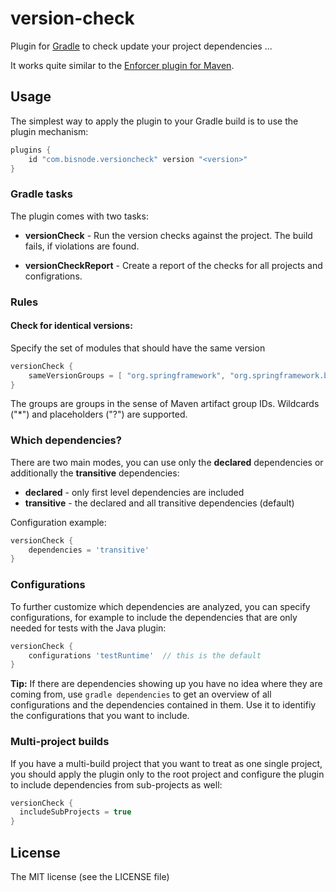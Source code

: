 version-check
========================

Plugin for [Gradle](http://www.gradle.org/) to check update your project dependencies ...

It works quite similar to the [Enforcer plugin for Maven](http://maven.apache.org/enforcer/maven-enforcer-plugin/).

Usage
-----

The simplest way to apply the plugin to your Gradle build is to use the plugin mechanism:

```groovy
plugins {
    id "com.bisnode.versioncheck" version "<version>"
}
```


### Gradle tasks

The plugin comes with two tasks:

* **versionCheck** - Run the version checks against the project. The build fails, if violations are found.

* **versionCheckReport** - Create a report of the checks for all projects and configrations.

### Rules

#### Check for identical versions:

Specify the set of modules that should have the same version

```groovy
versionCheck {
    sameVersionGroups = [ "org.springframework", "org.springframework.boot", "com.fasterxml.jackson.*" ]
}
```

The groups are groups in the sense of Maven artifact group IDs. Wildcards ("*") and placeholders ("?") are supported.


### Which dependencies?

There are two main modes, you can use only the **declared** dependencies or additionally the **transitive** dependencies:

* **declared** - only first level dependencies are included
* **transitive** - the declared and all transitive dependencies (default)

Configuration example:

```groovy
versionCheck {
    dependencies = 'transitive'
}
```

### Configurations

To further customize which dependencies are analyzed, you can specify configurations, for example to include the dependencies that are only needed for tests with the Java plugin:

```groovy
versionCheck {
    configurations 'testRuntime'  // this is the default
}
```

**Tip:** If there are dependencies showing up you have no idea where they are coming from, use `gradle dependencies` to get an overview of all configurations and the dependencies contained in them. Use it to identifiy the configurations that you want to include.


### Multi-project builds

If you have a multi-build project that you want to treat  as one single project, you should apply the plugin only to the root project and configure the plugin to include dependencies from sub-projects as well:

```groovy
versionCheck {
  includeSubProjects = true
}
```


License
-----

The MIT license (see the LICENSE file)
